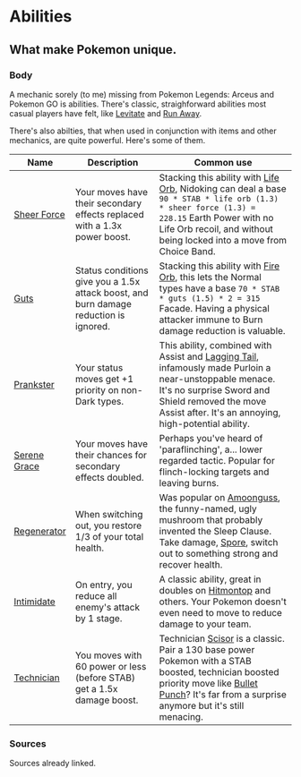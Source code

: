 # Abilities

## What make Pokemon unique.

### Body

A mechanic sorely (to me) missing from Pokemon Legends: Arceus and Pokemon GO is abilities. There's classic, straighforward abilities most casual players have felt, like [Levitate](https://www.serebii.net/abilitydex/levitate.shtml) and [Run Away](https://www.serebii.net/abilitydex/runaway.shtml).

There's also abilties, that when used in conjunction with items and other mechanics, are quite powerful. Here's some of them.

| Name | Description | Common use  |
| ---- | ----------- | ----------- |
| [Sheer Force](https://www.serebii.net/abilitydex/sheerforce.shtml) | Your moves have their secondary effects replaced with a 1.3x power boost. | Stacking this ability with [Life Orb](https://www.serebii.net/itemdex/lifeorb.shtml), Nidoking can deal a base `90 * STAB * life orb (1.3) * sheer force (1.3) = 228.15` Earth Power with no Life Orb recoil, and without being locked into a move from Choice Band. |
| [Guts](https://www.serebii.net/abilitydex/guts.shtml) | Status conditions give you a 1.5x attack boost, and burn damage reduction is ignored. | Stacking this ability with [Fire Orb](https://www.serebii.net/itemdex/fireorb.shtml), this lets the Normal types have a base `70 * STAB * guts (1.5) * 2 = 315` Facade. Having a physical attacker immune to Burn damage reduction is valuable. |
| [Prankster](https://www.serebii.net/abilitydex/prankster) | Your status moves get +1 priority on non-Dark types. | This ability, combined with Assist and [Lagging Tail](https://www.serebii.net/itemdex/laggingtail.shtml), infamously made Purloin a near-unstoppable menace. It's no surprise Sword and Shield removed the move Assist after. It's an annoying, high-potential ability. |
| [Serene Grace](https://www.serebii.net/abilitydex/serenegrace.shtml) | Your moves have their chances for secondary effects doubled. | Perhaps you've heard of 'paraflinching', a... lower regarded tactic. Popular for flinch-locking targets and leaving burns. |
| [Regenerator](https://www.serebii.net/abilitydex/regenerator.shtml) | When switching out, you restore 1/3 of your total health. | Was popular on [Amoonguss](https://www.serebii.net/pokedex-swsh/amoonguss), the funny-named, ugly mushroom that probably invented the Sleep Clause. Take damage, [Spore](https://www.serebii.net/attackdex-swsh/spore.shtml), switch out to something strong and recover health. |
| [Intimidate](https://www.serebii.net/abilitydex/intimidate.shtml) | On entry, you reduce all enemy's attack by 1 stage. | A classic ability, great in doubles on [Hitmontop](https://www.serebii.net/pokedex-swsh/hitmontop) and others. Your Pokemon doesn't even need to move to reduce damage to your team. |
| [Technician](https://www.serebii.net/abilitydex/technician.shtml) | You moves with 60 power or less (before STAB) get a 1.5x damage boost. | Technician [Scisor](https://www.serebii.net/pokedex-swsh/scisor) is a classic. Pair a 130 base power Pokemon with a STAB boosted, technician boosted priority move like [Bullet Punch](https://www.serebii.net/attackdex-xy/bulletpunch.shtml)? It's far from a surprise anymore but it's still menacing. |

### Sources
Sources already linked.
